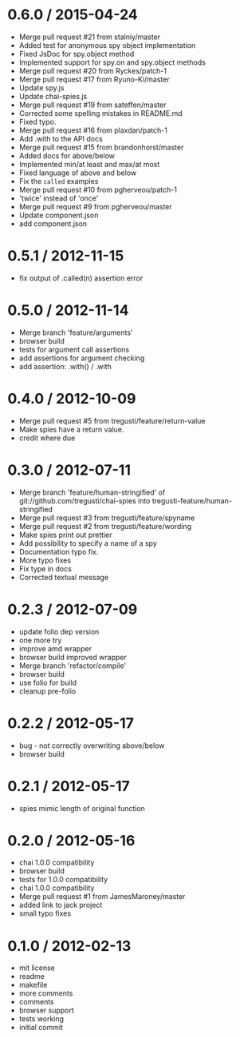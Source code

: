 0.6.0 / 2015-04-24
==================

  * Merge pull request #21 from stalniy/master
  * Added test for anonymous spy object implementation
  * Fixed JsDoc for spy.object method
  * Implemented support for spy.on and spy.object methods
  * Merge pull request #20 from Ryckes/patch-1
  * Merge pull request #17 from Ryuno-Ki/master
  * Update spy.js
  * Update chai-spies.js
  * Merge pull request #19 from sateffen/master
  * Corrected some spelling mistakes in README.md
  * Fixed typo.
  * Merge pull request #16 from plaxdan/patch-1
  * Add .with to the API docs
  * Merge pull request #15 from brandonhorst/master
  * Added docs for above/below
  * Implemented min/at least and max/at most
  * Fixed language of above and below
  * Fix the `called` examples
  * Merge pull request #10 from pgherveou/patch-1
  * 'twice' instead of 'once'
  * Merge pull request #9 from pgherveou/master
  * Update component.json
  * add component.json

0.5.1 / 2012-11-15
==================

  * fix output of .called(n) assertion error

0.5.0 / 2012-11-14
==================

  * Merge branch 'feature/arguments'
  * browser build
  * tests for argument call assertions
  * add assertions for argument checking
  * add assertion: .with() / .with

0.4.0 / 2012-10-09
==================

  * Merge pull request #5 from tregusti/feature/return-value
  * Make spies have a return value.
  * credit where due

0.3.0 / 2012-07-11
==================

  * Merge branch 'feature/human-stringified' of git://github.com/tregusti/chai-spies into tregusti-feature/human-stringified
  * Merge pull request #3 from tregusti/feature/spyname
  * Merge pull request #2 from tregusti/feature/wording
  * Make spies print out prettier
  * Add possibility to specify a name of a spy
  * Documentation typo fix.
  * More typo fixes
  * Fix type in docs
  * Corrected textual message

0.2.3 / 2012-07-09
==================

  * update folio dep version
  * one more try
  * improve amd wrapper
  * browser build improved wrapper
  * Merge branch 'refactor/compile'
  * browser build
  * use folio for build
  * cleanup pre-folio

0.2.2 / 2012-05-17
==================

  * bug - not correctly overwriting above/below
  * browser build

0.2.1 / 2012-05-17
==================

  * spies mimic length of original function

0.2.0 / 2012-05-16
==================

  * chai 1.0.0 compatibility
  * browser build
  * tests for 1.0.0 compatibility
  * chai 1.0.0 compatibility
  * Merge pull request #1 from JamesMaroney/master
  * added link to jack project
  * small typo fixes

0.1.0 / 2012-02-13
==================

  * mit license
  * readme
  * makefile
  * more comments
  * comments
  * browser support
  * tests working
  * initial commit
